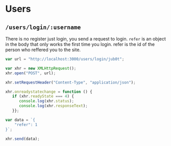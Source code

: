 # Users

## `/users/login/:username`

There is no register just login, you send a request to login. `refer` is an object in the body that only works the first time you login. refer is the id of the person who reffered you to the site.

```js
var url = "http://localhost:3000/users/login/jub0t";

var xhr = new XMLHttpRequest();
xhr.open("POST", url);

xhr.setRequestHeader("Content-Type", "application/json");

xhr.onreadystatechange = function () {
   if (xhr.readyState === 4) {
      console.log(xhr.status);
      console.log(xhr.responseText);
   }};

var data = `{
	"refer": 1
}`;

xhr.send(data);
```